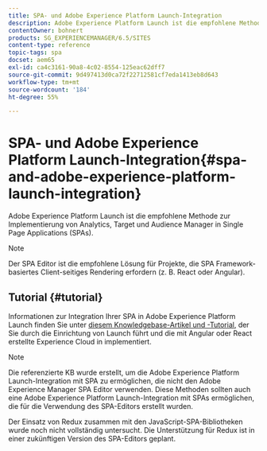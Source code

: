 ```yaml
---
title: SPA- und Adobe Experience Platform Launch-Integration
description: Adobe Experience Platform Launch ist die empfohlene Methode zur Implementierung von Analytics, Target und Audience Manager in SPAs.
contentOwner: bohnert
products: SG_EXPERIENCEMANAGER/6.5/SITES
content-type: reference
topic-tags: spa
docset: aem65
exl-id: ca4c3161-90a8-4c02-8554-125eac62dff7
source-git-commit: 9d497413d0ca72f22712581cf7eda1413eb8d643
workflow-type: tm+mt
source-wordcount: '184'
ht-degree: 55%

---
```


# SPA- und Adobe Experience Platform Launch-Integration{#spa-and-adobe-experience-platform-launch-integration}

Adobe Experience Platform Launch ist die empfohlene Methode zur Implementierung von Analytics, Target und Audience Manager in Single Page Applications (SPAs).

>[!NOTE]
>
>Der SPA Editor ist die empfohlene Lösung für Projekte, die SPA Framework-basiertes Client-seitiges Rendering erfordern (z. B. React oder Angular).

## Tutorial {#tutorial}

Informationen zur Integration Ihrer SPA in Adobe Experience Platform Launch finden Sie unter [diesem Knowledgebase-Artikel und -Tutorial](https://experienceleague.adobe.com/docs/experience-manager-learn/sites/spa-editor/spa-editor-framework-feature-video-use.html?lang=de), der Sie durch die Einrichtung von Launch führt und die mit Angular oder React erstellte Experience Cloud in implementiert.

>[!NOTE]
>
>Die referenzierte KB wurde erstellt, um die Adobe Experience Platform Launch-Integration mit SPA zu ermöglichen, die nicht den Adobe Experience Manager SPA Editor verwenden. Diese Methoden sollten auch eine Adobe Experience Platform Launch-Integration mit SPAs ermöglichen, die für die Verwendung des SPA-Editors erstellt wurden.
>
>Der Einsatz von Redux zusammen mit den JavaScript-SPA-Bibliotheken wurde noch nicht vollständig untersucht. Die Unterstützung für Redux ist in einer zukünftigen Version des SPA-Editors geplant.

